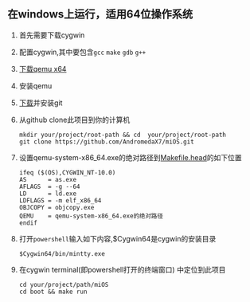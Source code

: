 ## 在windows上运行，适用64位操作系统
1. 首先需要下载cygwin
2. 配置cygwin,其中要包含`gcc` `make` `gdb` `g++`
3. [下载qemu x64](https://qemu.weilnetz.de/w64/qemu-w64-setup-20200201.exe)
4. 安装qemu 
5. [下载](https://github.com/git-for-windows/git/releases/download/v2.26.2.windows.1/Git-2.26.2-64-bit.exe )并安装git
6. 从github clone此项目到你的计算机
    ``` 
   mkdir your/project/root-path && cd  your/project/root-path
   git clone https://github.com/AndromedaX7/miOS.git
   ```
7. 设置qemu-system-x86_64.exe的绝对路径到[Makefile.head](../Makefile.head)的如下位置
    ``` 
   ifeq ($(OS),CYGWIN_NT-10.0)
   	AS		= as.exe
   	AFLAGS 	= -g --64
   	LD		= ld.exe
   	LDFLAGS	= -m elf_x86_64
   	OBJCOPY = objcopy.exe
   	QEMU	= qemu-system-x86_64.exe的绝对路径
   endif
    ```
8. 打开`powershell`输入如下内容,$Cygwin64是cygwin的安装目录
    
    ```
   $Cygwin64/bin/mintty.exe
   ```
9. 在cygwin terminal(即powershell打开的终端窗口) 中定位到此项目
    ```
   cd your/project/path/miOS
   cd boot && make run
   ```